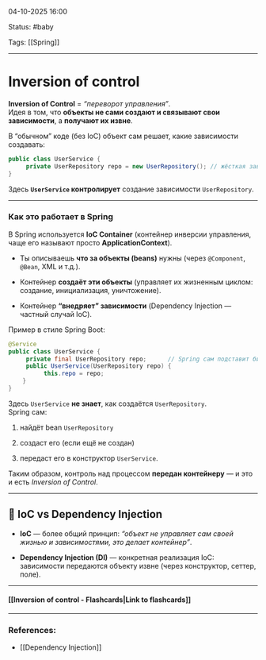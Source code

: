 
04-10-2025 16:00

Status: #baby 

Tags: [[Spring]]

---
# Inversion of control

**Inversion of Control** = _“переворот управления”_.  
Идея в том, что **объекты не сами создают и связывают свои зависимости**, а **получают их извне**.

В “обычном” коде (без IoC) объект сам решает, какие зависимости создавать:

```java
public class UserService {
     private UserRepository repo = new UserRepository(); // жёсткая зависимость 
}
```

Здесь **`UserService` контролирует** создание зависимости `UserRepository`.

---

### Как это работает в Spring

В Spring используется **IoC Container** (контейнер инверсии управления, чаще его называют просто **ApplicationContext**).

- Ты описываешь **что за объекты (beans)** нужны (через `@Component`, `@Bean`, XML и т.д.).
    
- Контейнер **создаёт эти объекты** (управляет их жизненным циклом: создание, инициализация, уничтожение).
    
- Контейнер **“внедряет” зависимости** (Dependency Injection — частный случай IoC).
    

Пример в стиле Spring Boot:

```java
@Service 
public class UserService {
     private final UserRepository repo;      // Spring сам подставит бин UserRepository сюда     
     public UserService(UserRepository repo) {
		  this.repo = repo;     
	} 
}
```

Здесь `UserService` **не знает**, как создаётся `UserRepository`.  
Spring сам:

1. найдёт bean `UserRepository`
    
2. создаст его (если ещё не создан)
    
3. передаст его в конструктор `UserService`.
    

Таким образом, контроль над процессом **передан контейнеру** — и это и есть _Inversion of Control_.

---

## 🔹 IoC vs Dependency Injection

- **IoC** — более общий принцип: _“объект не управляет сам своей жизнью и зависимостями, это делает контейнер”_.
    
- **Dependency Injection (DI)** — конкретная реализация IoC: зависимости передаются объекту извне (через конструктор, сеттер, поле).




----
#### [[Inversion of control - Flashcards|Link to flashcards]]



---
### References:

- [[Dependency Injection]]